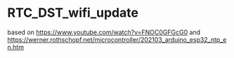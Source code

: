 # RTC_DST_wifi_update
based on https://www.youtube.com/watch?v=FNOC0GFGcG0 and https://werner.rothschopf.net/microcontroller/202103_arduino_esp32_ntp_en.htm
